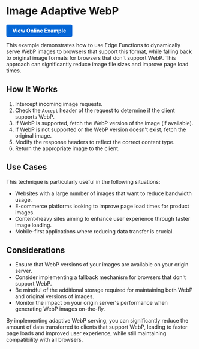 # Image Adaptive WebP 

<a href="https://edgeone.ai/developer/examples/hub-imageadaptivewebP" style="display: inline-block; background-color: #0366d6; color: white; padding: 8px 16px; text-decoration: none; border-radius: 4px; font-weight: bold;">View Online Example</a>

This example demonstrates how to use Edge Functions to dynamically serve WebP images to browsers that support this format, while falling back to original image formats for browsers that don't support WebP. This approach can significantly reduce image file sizes and improve page load times.

## How It Works

1. Intercept incoming image requests.
2. Check the `Accept` header of the request to determine if the client supports WebP.
3. If WebP is supported, fetch the WebP version of the image (if available).
4. If WebP is not supported or the WebP version doesn't exist, fetch the original image.
5. Modify the response headers to reflect the correct content type.
6. Return the appropriate image to the client.

## Use Cases

This technique is particularly useful in the following situations:

- Websites with a large number of images that want to reduce bandwidth usage.
- E-commerce platforms looking to improve page load times for product images.
- Content-heavy sites aiming to enhance user experience through faster image loading.
- Mobile-first applications where reducing data transfer is crucial.

## Considerations

- Ensure that WebP versions of your images are available on your origin server.
- Consider implementing a fallback mechanism for browsers that don't support WebP.
- Be mindful of the additional storage required for maintaining both WebP and original versions of images.
- Monitor the impact on your origin server's performance when generating WebP images on-the-fly.

By implementing adaptive WebP serving, you can significantly reduce the amount of data transferred to clients that support WebP, leading to faster page loads and improved user experience, while still maintaining compatibility with all browsers.